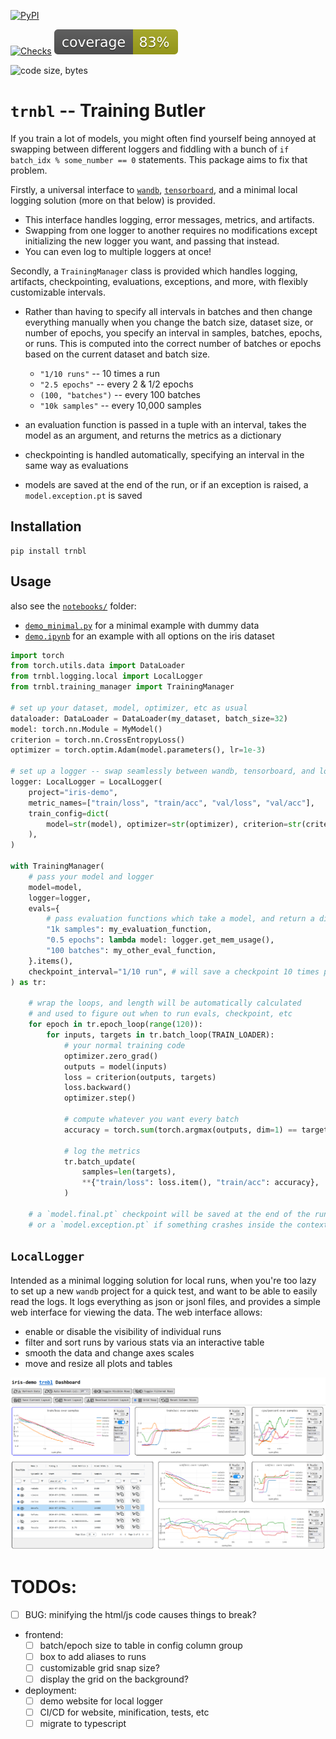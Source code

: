 [![PyPI](https://img.shields.io/pypi/v/trnbl)](https://pypi.org/project/trnbl/)
<!-- ![PyPI - Downloads](https://img.shields.io/pypi/dm/trnbl) -->
[![Checks](https://github.com/mivanit/trnbl/actions/workflows/checks.yml/badge.svg)](https://github.com/mivanit/trnbl/actions/workflows/checks.yml)
[![Coverage](docs/coverage/coverage.svg)](docs/coverage/coverage.txt)
<!-- ![GitHub commit activity](https://img.shields.io/github/commit-activity/t/mivanit/trnbl) -->
<!-- ![GitHub closed pull requests](https://img.shields.io/github/issues-pr-closed/mivanit/trnbl) -->
![code size, bytes](https://img.shields.io/github/languages/code-size/mivanit/trnbl)

# `trnbl` -- **Tr**ai**n**ing **B**ut**l**er

If you train a lot of models, you might often find yourself being annoyed at swapping between different loggers and fiddling with a bunch of `if batch_idx % some_number == 0` statements. This package aims to fix that problem.

Firstly, a universal interface to [`wandb`](https://github.com/wandb/wandb), [`tensorboard`](https://github.com/tensorflow/tensorboard), and a minimal local logging solution (more on that below) is provided. 

- This interface handles logging, error messages, metrics, and artifacts.
- Swapping from one logger to another requires no modifications except initializing the new logger you want, and passing that instead. 
- You can even log to multiple loggers at once!

Secondly, a `TrainingManager` class is provided which handles logging, artifacts, checkpointing, evaluations, exceptions, and more, with flexibly customizable intervals.

- Rather than having to specify all intervals in batches and then change everything manually when you change the batch size, dataset size, or number of epochs, you specify an interval in samples, batches, epochs, or runs. This is computed into the correct number of batches or epochs based on the current dataset and batch size.
    - `"1/10 runs"` -- 10 times a run
    - `"2.5 epochs"` -- every 2 & 1/2 epochs
    - `(100, "batches")` -- every 100 batches
    - `"10k samples"` -- every 10,000 samples

- an evaluation function is passed in a tuple with an interval, takes the model as an argument, and returns the metrics as a dictionary

- checkpointing is handled automatically, specifying an interval in the same way as evaluations

- models are saved at the end of the run, or if an exception is raised, a `model.exception.pt` is saved

## Installation

```
pip install trnbl
```

## Usage

also see the [`notebooks/`](https://github.com/mivanit/trnbl/tree/main/notebooks) folder:
 - [`demo_minimal.py`]([notebooks/](https://github.com/mivanit/trnbl/tree/main/notebooks)demo_minimal.ipynb) for a minimal example with dummy data
 - [`demo.ipynb`]([notebooks/](https://github.com/mivanit/trnbl/tree/main/notebooks)demo.ipynb) for an example with all options on the iris dataset

```python
import torch
from torch.utils.data import DataLoader
from trnbl.logging.local import LocalLogger
from trnbl.training_manager import TrainingManager

# set up your dataset, model, optimizer, etc as usual
dataloader: DataLoader = DataLoader(my_dataset, batch_size=32)
model: torch.nn.Module = MyModel()
criterion = torch.nn.CrossEntropyLoss()
optimizer = torch.optim.Adam(model.parameters(), lr=1e-3)

# set up a logger -- swap seamlessly between wandb, tensorboard, and local logging
logger: LocalLogger = LocalLogger(
    project="iris-demo",
    metric_names=["train/loss", "train/acc", "val/loss", "val/acc"],
    train_config=dict(
		model=str(model), optimizer=str(optimizer), criterion=str(criterion)
	),
)

with TrainingManager(
	# pass your model and logger
    model=model,
    logger=logger,
    evals={
		# pass evaluation functions which take a model, and return a dict of metrics
        "1k samples": my_evaluation_function,
        "0.5 epochs": lambda model: logger.get_mem_usage(),
		"100 batches": my_other_eval_function,
    }.items(),
    checkpoint_interval="1/10 run", # will save a checkpoint 10 times per run
) as tr:

	# wrap the loops, and length will be automatically calculated
	# and used to figure out when to run evals, checkpoint, etc
    for epoch in tr.epoch_loop(range(120)):
        for inputs, targets in tr.batch_loop(TRAIN_LOADER):
			# your normal training code
            optimizer.zero_grad()
            outputs = model(inputs)
            loss = criterion(outputs, targets)
            loss.backward()
            optimizer.step()

			# compute whatever you want every batch
            accuracy = torch.sum(torch.argmax(outputs, dim=1) == targets).item() / len(targets)
            
			# log the metrics
            tr.batch_update(
                samples=len(targets),
                **{"train/loss": loss.item(), "train/acc": accuracy},
            )

	# a `model.final.pt` checkpoint will be saved at the end of the run,
	# or a `model.exception.pt` if something crashes inside the context
```



## `LocalLogger`

Intended as a minimal logging solution for local runs, when you're too lazy to set up a new `wandb` project for a quick test, and want to be able to easily read the logs. It logs everything as json or jsonl files, and provides a simple web interface for viewing the data. The web interface allows:

- enable or disable the visibility of individual runs
- filter and sort runs by various stats via an interactive table
- smooth the data and change axes scales
- move and resize all plots and tables

![](docs/assets/trnbl-dashboard.png)


# TODOs:

- [ ] BUG: minifying the html/js code causes things to break?

- frontend:
	- [ ] batch/epoch size to table in config column group
	- [ ] box to add aliases to runs
	- [ ] customizable grid snap size? 
	- [ ] display the grid on the background?

- deployment:
	- [ ] demo website for local logger
	- [ ] CI/CD for website, minification, tests, etc
	- [ ] migrate to typescript